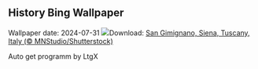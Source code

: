 ## History Bing Wallpaper
Wallpaper date: 2024-07-31
![](https://www.bing.com/th?id=OHR.GimignanoTuscany_EN-CA4771125077_UHD.jpg&w=1000)Download: [San Gimignano, Siena, Tuscany, Italy (© MNStudio/Shutterstock)](https://www.bing.com/th?id=OHR.GimignanoTuscany_EN-CA4771125077_UHD.jpg)

Auto get programm by LtgX

